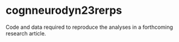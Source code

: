# cognneurodyn23rerps
Code and data required to reproduce the analyses in a forthcoming research article.
